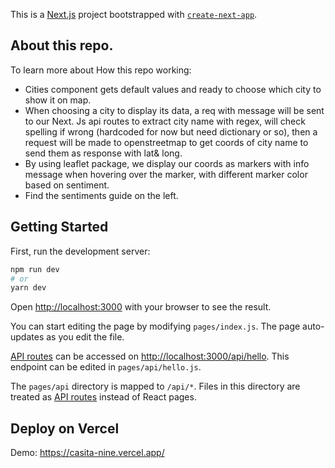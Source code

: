 This is a [Next.js](https://nextjs.org/) project bootstrapped with [`create-next-app`](https://github.com/vercel/next.js/tree/canary/packages/create-next-app).

## About this repo.

To learn more about How this repo working:
- Cities component gets default values and ready to choose which city to show it on map.
- When choosing a city to display its data, a req with message will be sent to our Next. Js api routes to extract city name with regex, will check spelling if wrong (hardcoded for now but need dictionary or so), then a request will be made to openstreetmap to get coords of city name to send them as response with lat& long.
- By using leaflet package, we display our coords as markers with info message when hovering over the marker, with different marker color based on sentiment.
- Find the sentiments guide on the left.

## Getting Started

First, run the development server:

```bash
npm run dev
# or
yarn dev
```

Open [http://localhost:3000](http://localhost:3000) with your browser to see the result.

You can start editing the page by modifying `pages/index.js`. The page auto-updates as you edit the file.

[API routes](https://nextjs.org/docs/api-routes/introduction) can be accessed on [http://localhost:3000/api/hello](http://localhost:3000/api/hello). This endpoint can be edited in `pages/api/hello.js`.

The `pages/api` directory is mapped to `/api/*`. Files in this directory are treated as [API routes](https://nextjs.org/docs/api-routes/introduction) instead of React pages.

## Deploy on Vercel

Demo: https://casita-nine.vercel.app/
